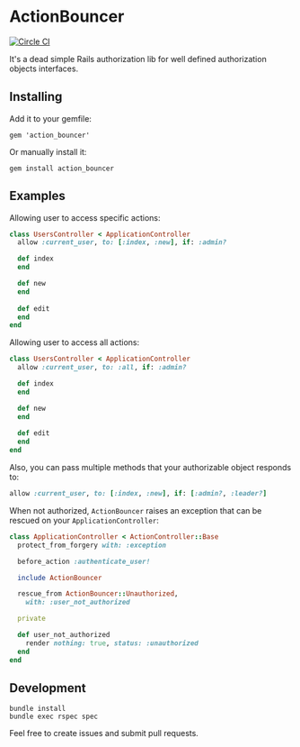 # ActionBouncer

[![Circle CI](https://circleci.com/gh/oswaldoferreira/action_bouncer/tree/master.svg?style=svg)](https://circleci.com/gh/oswaldoferreira/action_bouncer/tree/master)

It's a dead simple Rails authorization lib for well defined authorization objects interfaces.

## Installing

Add it to your gemfile:

`gem 'action_bouncer'`

Or manually install it:

`gem install action_bouncer`

## Examples

Allowing user to access specific actions:

```ruby
class UsersController < ApplicationController
  allow :current_user, to: [:index, :new], if: :admin?

  def index
  end

  def new
  end
  
  def edit
  end
end
```

Allowing user to access all actions:

```ruby
class UsersController < ApplicationController
  allow :current_user, to: :all, if: :admin?

  def index
  end

  def new
  end
  
  def edit
  end
end
```

Also, you can pass multiple methods that your authorizable object responds to:

```ruby
allow :current_user, to: [:index, :new], if: [:admin?, :leader?]
```

When not authorized, `ActionBouncer` raises an exception that can be rescued on your `ApplicationController`:

```ruby
class ApplicationController < ActionController::Base
  protect_from_forgery with: :exception

  before_action :authenticate_user!

  include ActionBouncer

  rescue_from ActionBouncer::Unauthorized,
    with: :user_not_authorized

  private

  def user_not_authorized
    render nothing: true, status: :unauthorized
  end
end
```

## Development

```
bundle install
bundle exec rspec spec
```

Feel free to create issues and submit pull requests.
